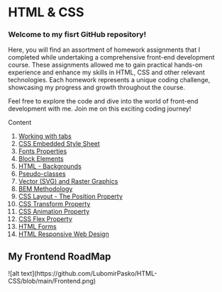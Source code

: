 <h1>HTML & CSS</h1>
<h3>Welcome to my fisrt GitHub repository!</h3>
Here, you will find an assortment of homework assignments that I completed while undertaking a comprehensive front-end development course. These assignments allowed me to gain practical hands-on experience and enhance my skills in HTML, CSS and other relevant technologies. Each homework represents a unique coding challenge, showcasing my progress and growth throughout the course.

Feel free to explore the code and dive into the world of front-end development with me. Join me on this exciting coding journey!

Content
1. <a href="https://github.com/LubomirPasko/HTML-CSS/blob/main/2_intro_tags">Working with tabs</a>
2. <a href="https://github.com/LubomirPasko/HTML-CSS/blob/main/3_embeddedness_css-syntax">CSS Embedded Style Sheet</a>
3. <a href="https://github.com/LubomirPasko/HTML-CSS/blob/main/4_fonts_properties">Fonts Properties</a>
4. <a href="https://github.com/LubomirPasko/HTML-CSS/blob/main/5_block_properties">Block Elements</a>
5. <a href="https://github.com/LubomirPasko/HTML-CSS/tree/main/7_background">HTML - Backgrounds</a>
6. <a href="https://github.com/LubomirPasko/HTML-CSS/blob/main/8_pseudo_clases">Pseudo-classes</a>
7. <a href="https://github.com/LubomirPasko/HTML-CSS/blob/main/9_graphics">Vector (SVG) and Raster Graphics</a>
8. <a href="https://github.com/LubomirPasko/HTML-CSS/tree/main/10_bem_methodology">BEM Methodology</a>
9. <a href="https://github.com/LubomirPasko/HTML-CSS/tree/main/11_position">CSS Layout - The Position Property</a>
10. <a href="https://github.com/LubomirPasko/HTML-CSS/blob/main/12_transform">CSS Transform Property</a>
11. <a href="https://github.com/LubomirPasko/HTML-CSS/tree/main/13_animation">CSS Animation Property</a>
12. <a href="https://github.com/LubomirPasko/HTML-CSS/blob/main/14_flex">CSS Flex Property</a>
13. <a href="https://github.com/LubomirPasko/HTML-CSS/blob/main/16_forms">HTML Forms</a>
14. <a href="https://github.com/LubomirPasko/HTML-CSS/blob/main/17_adaptive">HTML Responsive Web Design</a>

<h2>My Frontend RoadMap</h2>
![alt text](https://github.com/LubomirPasko/HTML-CSS/blob/main/Frontend.png)
